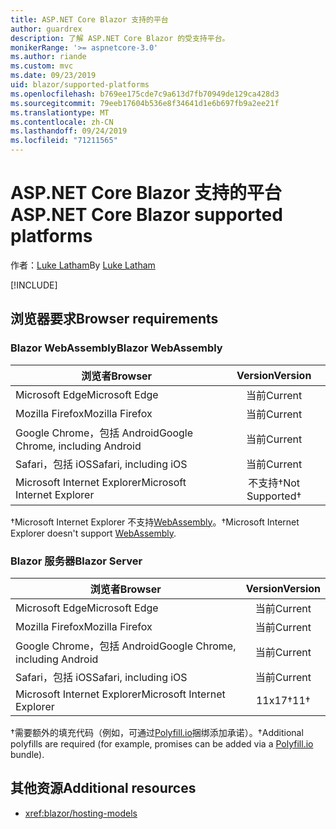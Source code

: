 ```yaml
---
title: ASP.NET Core Blazor 支持的平台
author: guardrex
description: 了解 ASP.NET Core Blazor 的受支持平台。
monikerRange: '>= aspnetcore-3.0'
ms.author: riande
ms.custom: mvc
ms.date: 09/23/2019
uid: blazor/supported-platforms
ms.openlocfilehash: b769ee175cde7c9a613d7fb70949de129ca428d3
ms.sourcegitcommit: 79eeb17604b536e8f34641d1e6b697fb9a2ee21f
ms.translationtype: MT
ms.contentlocale: zh-CN
ms.lasthandoff: 09/24/2019
ms.locfileid: "71211565"
---
```

# <a name="aspnet-core-blazor-supported-platforms"></a><span data-ttu-id="03146-103">ASP.NET Core Blazor 支持的平台</span><span class="sxs-lookup"><span data-stu-id="03146-103">ASP.NET Core Blazor supported platforms</span></span>

<span data-ttu-id="03146-104">作者：[Luke Latham](https://github.com/guardrex)</span><span class="sxs-lookup"><span data-stu-id="03146-104">By [Luke Latham](https://github.com/guardrex)</span></span>

[!INCLUDE[](~/includes/blazorwasm-preview-notice.md)]

## <a name="browser-requirements"></a><span data-ttu-id="03146-105">浏览器要求</span><span class="sxs-lookup"><span data-stu-id="03146-105">Browser requirements</span></span>

### <a name="blazor-webassembly"></a><span data-ttu-id="03146-106">Blazor WebAssembly</span><span class="sxs-lookup"><span data-stu-id="03146-106">Blazor WebAssembly</span></span>

| <span data-ttu-id="03146-107">浏览者</span><span class="sxs-lookup"><span data-stu-id="03146-107">Browser</span></span>                          | <span data-ttu-id="03146-108">Version</span><span class="sxs-lookup"><span data-stu-id="03146-108">Version</span></span>               |
| -------------------------------- | :-------------------: |
| <span data-ttu-id="03146-109">Microsoft Edge</span><span class="sxs-lookup"><span data-stu-id="03146-109">Microsoft Edge</span></span>                   | <span data-ttu-id="03146-110">当前</span><span class="sxs-lookup"><span data-stu-id="03146-110">Current</span></span>               |
| <span data-ttu-id="03146-111">Mozilla Firefox</span><span class="sxs-lookup"><span data-stu-id="03146-111">Mozilla Firefox</span></span>                  | <span data-ttu-id="03146-112">当前</span><span class="sxs-lookup"><span data-stu-id="03146-112">Current</span></span>               |
| <span data-ttu-id="03146-113">Google Chrome，包括 Android</span><span class="sxs-lookup"><span data-stu-id="03146-113">Google Chrome, including Android</span></span> | <span data-ttu-id="03146-114">当前</span><span class="sxs-lookup"><span data-stu-id="03146-114">Current</span></span>               |
| <span data-ttu-id="03146-115">Safari，包括 iOS</span><span class="sxs-lookup"><span data-stu-id="03146-115">Safari, including iOS</span></span>            | <span data-ttu-id="03146-116">当前</span><span class="sxs-lookup"><span data-stu-id="03146-116">Current</span></span>               |
| <span data-ttu-id="03146-117">Microsoft Internet Explorer</span><span class="sxs-lookup"><span data-stu-id="03146-117">Microsoft Internet Explorer</span></span>      | <span data-ttu-id="03146-118">不支持&dagger;</span><span class="sxs-lookup"><span data-stu-id="03146-118">Not Supported&dagger;</span></span> |

<span data-ttu-id="03146-119">&dagger;Microsoft Internet Explorer 不支持[WebAssembly](https://webassembly.org)。</span><span class="sxs-lookup"><span data-stu-id="03146-119">&dagger;Microsoft Internet Explorer doesn't support [WebAssembly](https://webassembly.org).</span></span>

### <a name="blazor-server"></a><span data-ttu-id="03146-120">Blazor 服务器</span><span class="sxs-lookup"><span data-stu-id="03146-120">Blazor Server</span></span>

| <span data-ttu-id="03146-121">浏览者</span><span class="sxs-lookup"><span data-stu-id="03146-121">Browser</span></span>                          | <span data-ttu-id="03146-122">Version</span><span class="sxs-lookup"><span data-stu-id="03146-122">Version</span></span>    |
| -------------------------------- | :--------: |
| <span data-ttu-id="03146-123">Microsoft Edge</span><span class="sxs-lookup"><span data-stu-id="03146-123">Microsoft Edge</span></span>                   | <span data-ttu-id="03146-124">当前</span><span class="sxs-lookup"><span data-stu-id="03146-124">Current</span></span>    |
| <span data-ttu-id="03146-125">Mozilla Firefox</span><span class="sxs-lookup"><span data-stu-id="03146-125">Mozilla Firefox</span></span>                  | <span data-ttu-id="03146-126">当前</span><span class="sxs-lookup"><span data-stu-id="03146-126">Current</span></span>    |
| <span data-ttu-id="03146-127">Google Chrome，包括 Android</span><span class="sxs-lookup"><span data-stu-id="03146-127">Google Chrome, including Android</span></span> | <span data-ttu-id="03146-128">当前</span><span class="sxs-lookup"><span data-stu-id="03146-128">Current</span></span>    |
| <span data-ttu-id="03146-129">Safari，包括 iOS</span><span class="sxs-lookup"><span data-stu-id="03146-129">Safari, including iOS</span></span>            | <span data-ttu-id="03146-130">当前</span><span class="sxs-lookup"><span data-stu-id="03146-130">Current</span></span>    |
| <span data-ttu-id="03146-131">Microsoft Internet Explorer</span><span class="sxs-lookup"><span data-stu-id="03146-131">Microsoft Internet Explorer</span></span>      | <span data-ttu-id="03146-132">11x17&dagger;</span><span class="sxs-lookup"><span data-stu-id="03146-132">11&dagger;</span></span> |

<span data-ttu-id="03146-133">&dagger;需要额外的填充代码（例如，可通过[Polyfill.io](https://polyfill.io/v3/)捆绑添加承诺）。</span><span class="sxs-lookup"><span data-stu-id="03146-133">&dagger;Additional polyfills are required (for example, promises can be added via a [Polyfill.io](https://polyfill.io/v3/) bundle).</span></span>

## <a name="additional-resources"></a><span data-ttu-id="03146-134">其他资源</span><span class="sxs-lookup"><span data-stu-id="03146-134">Additional resources</span></span>

* <xref:blazor/hosting-models>
